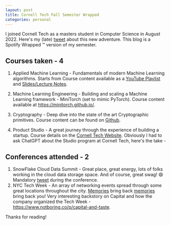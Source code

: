 ```yaml
---
layout: post
title: Cornell Tech Fall Semester Wrapped
categories: personal
---
```


I joined Cornell Tech as a masters student in Computer Science in August 2022. Here's my (late) [tweet](https://twitter.com/mrannanay/status/1575117727102107649) about this new adventure. 
This blog is a Spotify Wrapped :tm: version of my semester.


## Courses taken - 4

1. Applied Machine Learning - Fundamentals of modern Machine Learning algorithms. Starts from 
Course content available as a [YouTube Playlist](https://www.youtube.com/watch?v=vcE9WGbi4QY&list=PL2UML_KCiC0UlY7iCQDSiGDMovaupqc83) and [Slides/Lecture Notes](https://github.com/kuleshov/cornell-cs5785-2022-applied-ml).

1. Machine Learning Engineering - Building and scaling a Machine Learning framework - MiniTorch (set to mimic PyTorch).
Course content available at https://minitorch.github.io/.

1. Cryptography - Deep dive into the state of the art Cryptographic primitives. Course content can be found on [Github](https://github.com/tomrist/cs5830-fall2022/tree/main). 

1. Product Studio - A great journey through the experience of building a startup. Course details on the [Cornell Tech Website]([url](https://tech.cornell.edu/studio/curriculum/product-studio/)).
Obviously I had to ask ChatGPT about the Studio program at Cornell Tech, here's the take -

## Conferences attended - 2

1. SnowFlake Cloud Data Summit - Great place, great energy, lots of folks working in the cloud data storage space. And of course, great swag! 😄 Mandatory [tweet]([url](https://twitter.com/mrannanay/status/1575114449593065475)) during the conference.
2. NYC Tech Week - An array of networking events spread through some great locations throughout the city. [Memories](https://twitter.com/mrannanay/status/1579630795714883584) bring back [memories](https://twitter.com/mrannanay/status/1579992300511723521) bring back you!
Very interesting backstory on Capital and how the company organized the Tech Week - https://www.notboring.co/p/capital-and-taste. 

Thanks for reading!
